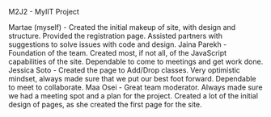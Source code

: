 M2J2 - MyIIT Project

Martae (myself) - Created the initial makeup of site, with design and structure. Provided the registration page. Assisted partners with suggestions to solve issues with code and design.
Jaina Parekh - Foundation of the team. Created most, if not all, of the JavaScript capabilities of the site. Dependable to come to meetings and get work done.
Jessica Soto - Created the page to Add/Drop classes. Very optimistic mindset, always made sure that we put our best foot forward. Dependable to meet to collaborate.
Maa Osei - Great team moderator. Always made sure we had a meeting spot and a plan for the project. Created a lot of the initial design of pages, as she created the first page for the site.
